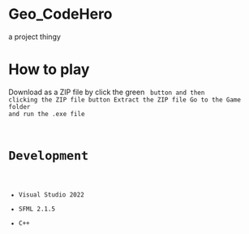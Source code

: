 # Geo_CodeHero
a project thingy

# How to play
Download as a ZIP file by click the green <code> button and then clicking the ZIP file button
Extract the ZIP file
Go to the Game folder and run the .exe file

# Development
- Visual Studio 2022
- SFML 2.1.5
- C++
